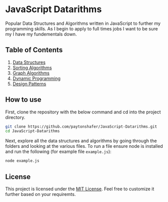 # JavaScript Datarithms
Popular Data Structures and Algorithms written in JavaScript to further my programming skills. As I begin to apply to full times jobs I want to be sure my I have my fundementals down. 

## Table of Contents

1. [Data Structures](/Data-Structures/)
2. [Sorting Algorithms](/Sorting/)
3. [Graph Algorithms](/Graphs/)
4. [Dynamic Programming](/Dynamic-Programming/)
5. [Design Patterns](/Design-Patterns/)

## How to use

First, clone the repository with the below command and cd into the project directory.
```bash
git clone https://github.com/paytonshafer/JavaScript-Datarithms.git
cd JavaScript-Datarithms
```
Next, explore all the data structures and algorithms by going through the folders and looking at the various files.
To run a file ensure node is installed and run the following (for example file `example.js`):
```bash
node example.js
```

## License
This project is licensed under the [MIT License](/LICENSE).
Feel free to customize it further based on your requiremts.

